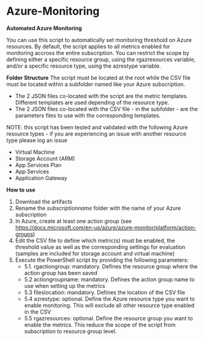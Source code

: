 # Azure-Monitoring
**Automated Azure Monitoring**

You can use this script to automatically set monitoring threshold on Azure resources.
By default, the script applies to all metrics enabled for monitoring accross the entire subscription.
You can restrict the scope by defining either a specific resource group, using the rgazresources variable, and/or a specific resource type, using the azrestype variable.

**Folder Structure**
The script must be located at the root while the CSV file must be located within a subfolder named like your Azure subscription.
* The 2 JSON files co-located with the script are the metric templates. Different templates are used depending of the resource type.
* The 2 JSON files co-located with the CSV file - in the subfolder - are the parameters files to use with the corresponding templates.


NOTE: this script has been tested and validated with the following Azure resource types - if you are experiencing an issue with another resource type please log an issue
* Virtual Machine
* Storage Account (ARM)
* App Services Plan
* App Services
* Application Gateway

**How to use**
1. Download the artifacts
2. Rename the *subscriptionname* folder with the name of your Azure subscription
3. In Azure, create at least one action group (see https://docs.microsoft.com/en-us/azure/azure-monitor/platform/action-groups)
4. Edit the CSV file to define which metric(s) must be enabled, the threshold value as well as the corresponding settings for evaluation (samples are included for storage account and virtual machine)
5. Execute the PowerShell script by providing the following parameters:
   - 5.1. rgactiongroup: mandatory. Defines the resource group where the action group has been saved
   - 5.2 actiongroupname: mandatory. Defines the action group name to use when setting up the metrics
   - 5.3 fileslocation: mandatory. Defines the location of the CSV file
   - 5.4 azrestype: optional. Define the Azure resource type you want to enable monitoring. This will exclude all other resource type enabled in the CSV
   - 5.5 rgazresources: optional. Define the resource group you want to enable the metrics. This reduce the scope of the script from subscription to resource group level.
